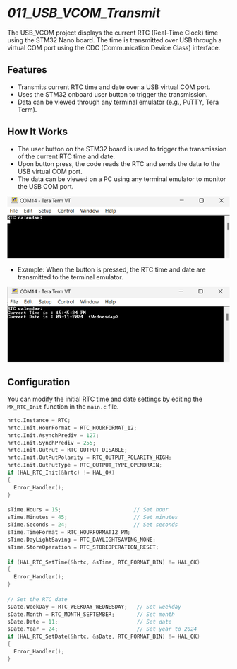 # *011_USB_VCOM_Transmit*

The USB_VCOM project displays the current RTC (Real-Time Clock) time using the STM32 Nano board. The time is transmitted over USB through a virtual COM port using the CDC (Communication Device Class) interface.


## Features

- Transmits current RTC time and date over a USB virtual COM port.
- Uses the STM32 onboard user button to trigger the transmission.
- Data can be viewed through any terminal emulator (e.g., PuTTY, Tera Term).

## How It Works

- The user button on the STM32 board is used to trigger the transmission of the current RTC time and date.
- Upon button press, the code reads the RTC and sends the data to the USB virtual COM port.
- The data can be viewed on a PC using any terminal emulator to monitor the USB COM port.

![1display_RTC](media/1display_RTC.png)

* Example: When the button is pressed, the RTC time and date are transmitted to the terminal emulator.

![2display_RTC](media/2display_RTC.png)

## Configuration

You can modify the initial RTC time and date settings by editing the `MX_RTC_Init` function in the `main.c` file.

```c
hrtc.Instance = RTC;
hrtc.Init.HourFormat = RTC_HOURFORMAT_12;
hrtc.Init.AsynchPrediv = 127;
hrtc.Init.SynchPrediv = 255;
hrtc.Init.OutPut = RTC_OUTPUT_DISABLE;
hrtc.Init.OutPutPolarity = RTC_OUTPUT_POLARITY_HIGH;
hrtc.Init.OutPutType = RTC_OUTPUT_TYPE_OPENDRAIN;
if (HAL_RTC_Init(&hrtc) != HAL_OK)
{
  Error_Handler();
}

sTime.Hours = 15;                       // Set hour
sTime.Minutes = 45;                     // Set minutes
sTime.Seconds = 24;                     // Set seconds
sTime.TimeFormat = RTC_HOURFORMAT12_PM;
sTime.DayLightSaving = RTC_DAYLIGHTSAVING_NONE;
sTime.StoreOperation = RTC_STOREOPERATION_RESET;

if (HAL_RTC_SetTime(&hrtc, &sTime, RTC_FORMAT_BIN) != HAL_OK)
{
  Error_Handler(); 
}

// Set the RTC date
sDate.WeekDay = RTC_WEEKDAY_WEDNESDAY;   // Set weekday
sDate.Month = RTC_MONTH_SEPTEMBER;       // Set month
sDate.Date = 11;                         // Set date
sDate.Year = 24;                         // Set year to 2024
if (HAL_RTC_SetDate(&hrtc, &sDate, RTC_FORMAT_BIN) != HAL_OK)
{
  Error_Handler();  
}

